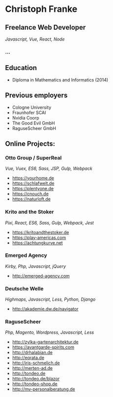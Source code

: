 # Christoph Franke


## Freelance Web Developer
*Javascript, Vue, React, Node*
### <a class="liame">...</a>

## Education

- Diploma in Mathematics and Informatics (2014)

## Previous employers
- Cologne University
- Fraunhofer SCAI
- Nvidia Coorp
- The Good Evil GmbH
- RaguseScheer GmbH

## Online Projects:

### Otto Group / SuperReal
*Vue, Vuex, ES6, Sass, JSP, Gulp, Webpack*

- <https://yourhome.de>
- <https://schlafwelt.de>
- <https://plentyone.de>
- <https://cnouch.de>
- <https://naturloft.de>

### Krito and the Stoker
*Pixi, React, ES6, Sass, Gulp, Webpack, Jest*

- <https://kritoandthestoker.de>
- <https://play-americas.com>
- <https://achtungkurve.net>

### Emerged Agency
*Kirby, Php, Javascript, jQuery*

- <http://emerged-agency.com>

### Deutsche Welle
*Highmaps, Javascript, Less, Python, Django*

- <http://akademie.dw.de/navigator>

### RaguseScheer
*Php, Magento, Wordpress, Javascript, Less*

- <http://zylka-gartenarchitektur.de>
- <https://avantgarde-spirits.com>
- <http://drhalabian.de>
- <http://eqrata.de>
- <http://iris-schmelich.de>
- <http://merten-ad.de>
- <http://tondeo.de>
- <http://tondeo.de/blazor>
- <http://tondeo-shop.de>
- <http://mv-personalberatung.de>